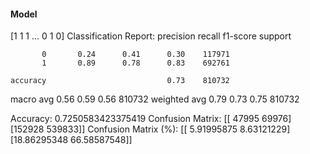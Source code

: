 #### Model
[1 1 1 ... 0 1 0]
Classification Report:
              precision    recall  f1-score   support

           0       0.24      0.41      0.30    117971
           1       0.89      0.78      0.83    692761

    accuracy                           0.73    810732
   macro avg       0.56      0.59      0.56    810732
weighted avg       0.79      0.73      0.75    810732

Accuracy: 0.7250583423375419
Confusion Matrix:
[[ 47995  69976]
 [152928 539833]]
Confusion Matrix (%):
[[ 5.91995875  8.63121229]
 [18.86295348 66.58587548]]
